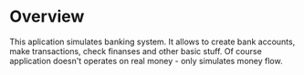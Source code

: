 # Overview

This aplication simulates banking system. It allows to create bank accounts, make transactions, check finanses and other basic stuff. Of course application doesn't operates on real money - only simulates money flow.
